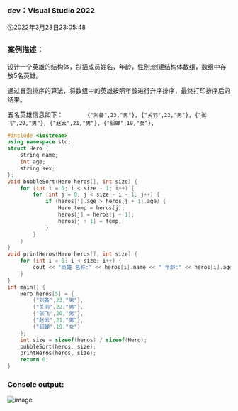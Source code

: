 ### dev：Visual Studio 2022
🕥2022年3月28日23:05:48

### 案例描述：
设计一个英雄的结构体，包括成员姓名，年龄，性别;创建结构体数组，数组中存放5名英雄。

通过冒泡排序的算法，将数组中的英雄按照年龄进行升序排序，最终打印排序后的结果。

五名英雄信息如下：
`		{"刘备",23,"男"},
		{"关羽",22,"男"},
		{"张飞",20,"男"},
		{"赵云",21,"男"},
		{"貂蝉",19,"女"},`
```C++
#include <iostream>
using namespace std;
struct Hero {
	string name;
	int age;
	string sex;
};
void bubbleSort(Hero heros[], int size) {
	for (int i = 0; i < size - 1; i++) {
		for (int j = 0; j < size - i - 1; j++) {
			if (heros[j].age > heros[j + 1].age) {
				Hero temp = heros[j];
				heros[j] = heros[j + 1];
				heros[j + 1] = temp;
			}
		}
	}
}
void printHeros(Hero heros[], int size) {
	for (int i = 0; i < size; i++) {
		cout << "英雄 名称:" << heros[i].name << " 年龄:" << heros[i].age << " 性别:" << heros[i].sex << endl;
	}
}
int main() {
	Hero heros[5] = {
		{"刘备",23,"男"},
		{"关羽",22,"男"},
		{"张飞",20,"男"},
		{"赵云",21,"男"},
		{"貂蝉",19,"女"}
	};
	int size = sizeof(heros) / sizeof(Hero);
	bubbleSort(heros, size);
	printHeros(heros, size);
	return 0;
}
```
### Console output:
![image](https://user-images.githubusercontent.com/39286292/160428639-155ab493-b364-4f1c-a36a-8f84c03ce143.png)
